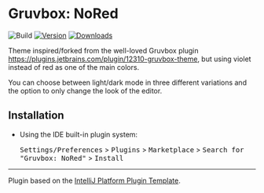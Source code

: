 # Gruvbox: NoRed

![Build](https://github.com/Lohni/gruvbox_nr/workflows/Build/badge.svg)
[![Version](https://img.shields.io/jetbrains/plugin/v/com.github.lohni.gruvboxnr.svg)](com.github.lohni.gruvboxnr)
[![Downloads](https://img.shields.io/jetbrains/plugin/d/com.github.lohni.gruvboxnr.svg)](https://plugins.jetbrains.com/plugin/PLUGIN_ID)

<!-- Plugin description -->
Theme inspired/forked from the well-loved Gruvbox plugin https://plugins.jetbrains.com/plugin/12310-gruvbox-theme, but using violet instead of red as one of the main colors.

You can choose between light/dark mode in three different variations and the option to only change the look of the editor.
<!-- Plugin description end -->

## Installation

- Using the IDE built-in plugin system:
  
  <kbd>Settings/Preferences</kbd> > <kbd>Plugins</kbd> > <kbd>Marketplace</kbd> > <kbd>Search for "Gruvbox: NoRed"</kbd> >
  <kbd>Install</kbd>
---
Plugin based on the [IntelliJ Platform Plugin Template][template].

[template]: https://github.com/JetBrains/intellij-platform-plugin-template
[docs:plugin-description]: https://plugins.jetbrains.com/docs/intellij/plugin-user-experience.html#plugin-description-and-presentation

